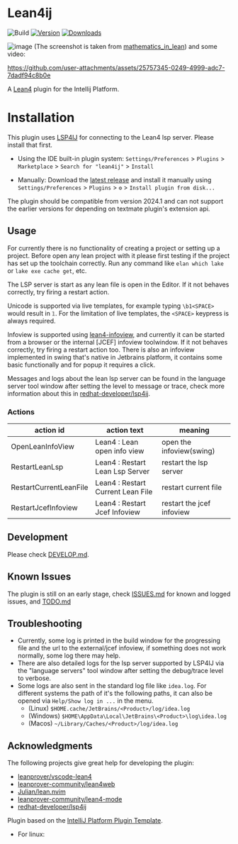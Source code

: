 # Lean4ij

![Build](https://github.com/onriv/lean4ij/workflows/Build/badge.svg)
[![Version](https://img.shields.io/jetbrains/plugin/v/25104.svg)](https://plugins.jetbrains.com/plugin/25104)
[![Downloads](https://img.shields.io/jetbrains/plugin/d/25104.svg)](https://plugins.jetbrains.com/plugin/25104)

![image](https://github.com/user-attachments/assets/4cca8ddd-f336-4f8c-b5f4-b16b9e725675)
(The screenshot is taken from [mathematics_in_lean](https://github.com/leanprover-community/mathematics_in_lean))
and some video:

https://github.com/user-attachments/assets/25757345-0249-4999-adc7-7dadf94c8b0e

<!-- Plugin description -->
A [Lean4](https://lean-lang.org/) plugin for the Intellij Platform.

# Installation

This plugin uses [LSP4IJ](https://github.com/redhat-developer/lsp4ij) for connecting to the Lean4 lsp server. Please install that first.

- Using the IDE built-in plugin system: `Settings/Preferences` > `Plugins` > `Marketplace` > `Search for "lean4ij"` >
  `Install`

- Manually: Download the [latest release](https://github.com/onriv/lean4ij/releases/latest) and install it manually using
  `Settings/Preferences` > `Plugins` > `⚙️` > `Install plugin from disk...`

The plugin should be compatible from version 2024.1 and can not support the earlier versions for depending on textmate plugin's extension api.
## Usage

For currently there is no functionality of creating a project or setting up a project. Before open any lean project with it please first testing if the project has set up the toolchain correctly. Run any command like `elan which lake` or `lake exe cache get`, etc.

The LSP server is start as any lean file is open in the Editor. If it not behaves correctly, try firing a restart action.

Unicode is supported via live templates, for example typing `\b1<SPACE>` would result in `𝟙`. For the limitation of live templates, the `<SPACE>` keypress is always required.

Infoview is supported using [lean4-infoview,](https://github.com/leanprover/vscode-lean4/tree/master/lean4-infoview) and currently it can be started from a browser or the internal [JCEF] infoview toolwindow. If it not behaves correctly, try firing a restart action too. There is also an infoview implemented in swing that's native
in Jetbrains platform, it contains some basic functionally and for popup it requires a click.

Messages and logs about the lean lsp server can be found in the language server tool window after setting the level to message or trace, check more information about this in [redhat-developer/lsp4ij](https://github.com/redhat-developer/lsp4ij).
### Actions

| action id              | action text                       | meaning                     |
|------------------------|-----------------------------------|-----------------------------|
| OpenLeanInfoView       | Lean4 : Lean open info view       | open the infoview(swing)    |
| RestartLeanLsp         | Lean4 : Restart Lean Lsp Server   | restart the  lsp server     |
| RestartCurrentLeanFile | Lean4 : Restart Current Lean File | restart current file        |
| RestartJcefInfoview    | Lean4 : Restart Jcef Infoview     | restart the jcef infoview   |

<!-- Plugin description end -->

## Development

Please check [DEVELOP.md](./DEVELOP.md).

## Known Issues

The plugin is still on an early stage, check [ISSUES.md](./ISSUES.md) for known and logged issues, and [TODO.md](./TODO.md)

## Troubleshooting
- Currently, some log is printed in the build window for the progressing file and the url to the external/jcef infoview, if something does not work normally, some log there may help.
- There are also detailed logs for the lsp server supported by LSP4IJ via the "language servers" tool window after setting the debug/trace level to verbose.
- Some logs are also sent in the standard log file like `idea.log`. For different systems the path of it's the following paths, it can also be opened via `Help/Show log in ...` in the menu.
  - (Linux) `$HOME.cache/JetBrains/<Product>/log/idea.log`
  - (Windows) `$HOME\AppData\Local\JetBrains\<Product>\log\idea.log`
  - (Macos) `~/Library/Caches/<Product>/log/idea.log`

## Acknowledgments

The following projects give great help for developing the plugin:

- [leanprover/vscode-lean4](https://github.com/leanprover/vscode-lean4/tree/master/vscode-lean4)
- [leanprover-community/lean4web](https://github.com/leanprover-community/lean4web)
- [Julian/lean.nvim](https://github.com/Julian/lean.nvim)
- [leanprover-community/lean4-mode](https://github.com/leanprover-community/lean4-mode)
- [redhat-developer/lsp4ij](https://github.com/redhat-developer/lsp4ij)

Plugin based on the [IntelliJ Platform Plugin Template][template].
- For linux:

[template]: https://github.com/JetBrains/intellij-platform-plugin-template
[docs:plugin-description]: https://plugins.jetbrains.com/docs/intellij/plugin-user-experience.html#plugin-description-and-presentation
